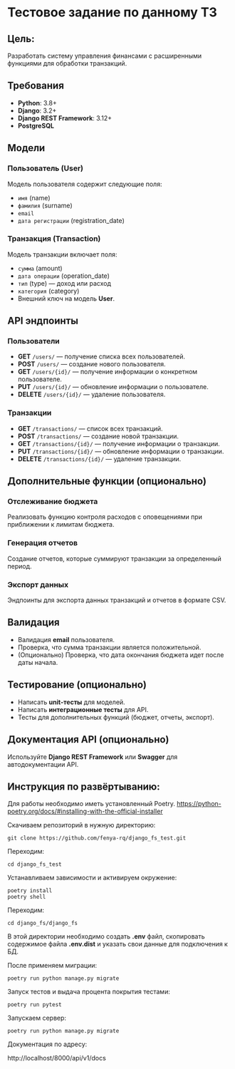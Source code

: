 # Тестовое задание по данному ТЗ 

## Цель:
Разработать систему управления финансами с расширенными функциями для обработки транзакций.

## Требования

- **Python**: 3.8+
- **Django**: 3.2+
- **Django REST Framework**: 3.12+
- **PostgreSQL**

## Модели

### Пользователь (User)
Модель пользователя содержит следующие поля:
- `имя` (name)
- `фамилия` (surname)
- `email`
- `дата регистрации` (registration_date)

### Транзакция (Transaction)
Модель транзакции включает поля:
- `сумма` (amount)
- `дата операции` (operation_date)
- `тип` (type) — доход или расход
- `категория` (category)
- Внешний ключ на модель **User**.

## API эндпоинты

### Пользователи

- **GET** `/users/` — получение списка всех пользователей.
- **POST** `/users/` — создание нового пользователя.
- **GET** `/users/{id}/` — получение информации о конкретном пользователе.
- **PUT** `/users/{id}/` — обновление информации о пользователе.
- **DELETE** `/users/{id}/` — удаление пользователя.

### Транзакции

- **GET** `/transactions/` — список всех транзакций.
- **POST** `/transactions/` — создание новой транзакции.
- **GET** `/transactions/{id}/` — получение информации о транзакции.
- **PUT** `/transactions/{id}/` — обновление информации о транзакции.
- **DELETE** `/transactions/{id}/` — удаление транзакции.

## Дополнительные функции (опционально)

### Отслеживание бюджета
Реализовать функцию контроля расходов с оповещениями при приближении к лимитам бюджета.

### Генерация отчетов
Создание отчетов, которые суммируют транзакции за определенный период.

### Экспорт данных
Эндпоинты для экспорта данных транзакций и отчетов в формате CSV.

## Валидация

- Валидация **email** пользователя.
- Проверка, что сумма транзакции является положительной.
- (Опционально) Проверка, что дата окончания бюджета идет после даты начала.

## Тестирование (опционально)

- Написать **unit-тесты** для моделей.
- Написать **интеграционные тесты** для API.
- Тесты для дополнительных функций (бюджет, отчеты, экспорт).

## Документация API (опционально)

Используйте **Django REST Framework** или **Swagger** для автодокументации API.


## Инструкция по развёртыванию:

Для работы необходимо иметь установленный Poetry.
https://python-poetry.org/docs/#installing-with-the-official-installer

Скачиваем репозиторий в нужную директорию:

    git clone https://github.com/fenya-rq/django_fs_test.git
Переходим:

    cd django_fs_test
Устанавливаем зависимости и активируем окружение:

    poetry install
    poetry shell
Переходим:

    cd django_fs/django_fs
В этой директории необходимо создать **.env** файл, скопировать содержимое файла **.env.dist**
и указать свои данные для подключения к БД.

После применяем миграции:

    poetry run python manage.py migrate
Запуск тестов и выдача процента покрытия тестами:

    poetry run pytest
Запускаем сервер:

    poetry run python manage.py migrate
Документация по адресу:

http://localhost/8000/api/v1/docs 